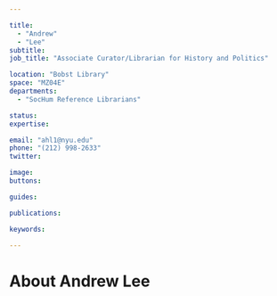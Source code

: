 ```yaml
---

title:
  - "Andrew"
  - "Lee"
subtitle: 
job_title: "Associate Curator/Librarian for History and Politics"

location: "Bobst Library"
space: "MZ04E"
departments:
  - "SocHum Reference Librarians"

status: 
expertise:

email: "ahl1@nyu.edu"
phone: "(212) 998-2633"
twitter: 

image: 
buttons:

guides:

publications:

keywords:

---
```


# About Andrew Lee


